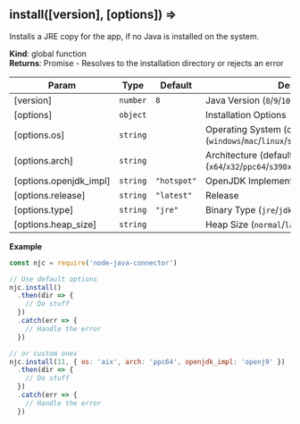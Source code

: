 <a name="install"></a>

## install([version], [options]) ⇒
Installs a JRE copy for the app, if no Java is installed on the system.

**Kind**: global function  
**Returns**: Promise<string> - Resolves to the installation directory or rejects an error  

| Param | Type | Default | Description |
| --- | --- | --- | --- |
| [version] | <code>number</code> | <code>8</code> | Java Version (`8`/`9`/`10`/`11`/`12`) |
| [options] | <code>object</code> |  | Installation Options |
| [options.os] | <code>string</code> |  | Operating System (defaults to current) (`windows`/`mac`/`linux`/`solaris`/`aix`) |
| [options.arch] | <code>string</code> |  | Architecture (defaults to current) (`x64`/`x32`/`ppc64`/`s390x`/`ppc64le`/`aarch64`/`sparcv9`) |
| [options.openjdk_impl] | <code>string</code> | <code>&quot;hotspot&quot;</code> | OpenJDK Implementation (`hotspot`/`openj9`) |
| [options.release] | <code>string</code> | <code>&quot;latest&quot;</code> | Release |
| [options.type] | <code>string</code> | <code>&quot;jre&quot;</code> | Binary Type (`jre`/`jdk`) |
| [options.heap_size] | <code>string</code> |  | Heap Size (`normal`/`large`) |

**Example**  
```js
const njc = require('node-java-connector')

// Use default options
njc.install()
  .then(dir => {
    // Do stuff
  })
  .catch(err => {
    // Handle the error
  })

// or custom ones
njc.install(11, { os: 'aix', arch: 'ppc64', openjdk_impl: 'openj9' })
  .then(dir => {
    // Do stuff
  })
  .catch(err => {
    // Handle the error
  })
```
